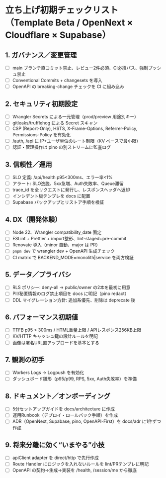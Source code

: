 # 立ち上げ初期チェックリスト（Template Beta / OpenNext × Cloudflare × Supabase）

## 1. ガバナンス／変更管理

* [ ] main ブランチ直コミット禁止、レビュー2件必須、CI必須パス、強制プッシュ禁止
* [ ] Conventional Commits + changesets を導入
* [ ] OpenAPI の breaking-change チェックを CI に組み込み

## 2. セキュリティ初期設定

* [ ] Wrangler Secrets による一元管理（prod/preview 用途別キー）
* [ ] gitleaks/trufflehog による Secret スキャン
* [ ] CSP (Report-Only), HSTS, X-Frame-Options, Referrer-Policy, Permissions-Policy を有効化
* [ ] /auth, /api に IP+ユーザ単位のレート制限（KV ベースで最小限）
* [ ] 認証・管理操作は pino の別ストリームに監査ログ

## 3. 信頼性／運用

* [ ] SLO 定義: /api/health p95<300ms、エラー率<1%
* [ ] アラート: SLO逸脱、5xx急増、Auth失敗率、Queue滞留
* [ ] trace\_id を全リクエストに発行し、レスポンスヘッダへ返却
* [ ] インシデント板テンプレを docs に配置
* [ ] Supabase バックアップとリストア手順を検証

## 4. DX（開発体験）

* [ ] Node 22、Wrangler compatibility\_date 固定
* [ ] ESLint + Prettier + import整形、lint-staged+pre-commit
* [ ] Renovate 導入（minor 自動、major は PR）
* [ ] `pnpm dev` で wrangler dev + OpenAPI 生成チェック
* [ ] CI matrix で BACKEND\_MODE=monolith|service を両方検証

## 5. データ／プライバシ

* [ ] RLS ポリシー: deny-all → public/owner の2本を最初に用意
* [ ] PII/秘匿情報のログ禁止項目を docs に明記（pino redact）
* [ ] DDL マイグレーション方針: 追加系優先、削除は deprecate 後

## 6. パフォーマンス初期値

* [ ] TTFB p95 < 300ms / HTML重量上限 / APIレスポンス256KB上限
* [ ] KV/HTTP キャッシュ鍵の設計ルールを明記
* [ ] 画像は署名URL直アップロードを基本とする

## 7. 観測の初手

* [ ] Workers Logs → Logpush を有効化
* [ ] ダッシュボード雛形（p95/p99, RPS, 5xx, Auth失敗率）を準備

## 8. ドキュメント／オンボーディング

* [ ] 5分セットアップガイドを docs/architecture に作成
* [ ] 運用Runbook（デプロイ・ロールバック手順）を作成
* [ ] ADR（OpenNext, Supabase, pino, OpenAPI-First）を docs/adr に1件ずつ作成

## 9. 将来分離に効く“いまやる”小技

* [ ] apiClient adapter を direct/http で先行作成
* [ ] Route Handler にロジックを入れないルールを lint/PRテンプレに明記
* [ ] OpenAPI の契約→生成→実装を /health, /session/me から徹底
